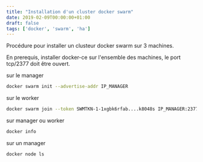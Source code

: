 ```yaml
---
title: "Installation d'un cluster docker swarm"
date: 2019-02-09T00:00:00+01:00
draft: false
tags: ['docker', 'swarm', 'ha']
---
```


Procédure pour installer un clusteur docker swarm sur 3 machines.

En prerequis, installer docker-ce sur l'ensemble des machines, le port tcp/2377 doit être ouvert.

sur le manager

```bash
docker swarm init --advertise-addr IP_MANAGER
```

sur le worker

```bash
docker swarm join --token SWMTKN-1-1xgbk6rfab....k8048s IP_MANAGER:2377
```

sur manager ou worker

```bash
docker info
```

sur un manager

```bash
docker node ls
```
